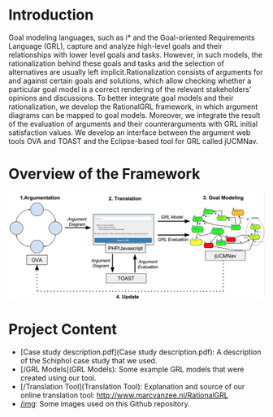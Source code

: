 # Introduction
Goal modeling languages, such as i* and the Goal-oriented Requirements Language (GRL), capture and analyze high-level goals and their relationships with lower level goals and tasks. However, in such models, the rationalization behind these goals and tasks and the selection of alternatives are usually left implicit.Rationalization consists of arguments for and against certain goals and solutions, which allow checking whether a particular goal model is a correct rendering of the relevant stakeholders' opinions and discussions. To better integrate goal models and their rationalization, we develop the RationalGRL framework, in which argument diagrams can be mapped to goal models. Moreover, we integrate the result of the evaluation of arguments and their counterarguments with GRL initial satisfaction values. We develop an interface between the argument web tools OVA and TOAST and the Eclipse-based tool for GRL called jUCMNav. 

# Overview of the Framework
![Overview of the Framework](img/RationalGRL.png)

# Project Content
* [Case study description.pdf](Case study description.pdf): A description of the Schiphol case study that we used.
* [/GRL Models](GRL Models): Some example GRL models that were created using our tool.
* [/Translation Tool](Translation Tool): Explanation and source of our online translation tool: http://www.marcvanzee.nl/RationalGRL
* [/img](img): Some images used on this Github repository.
